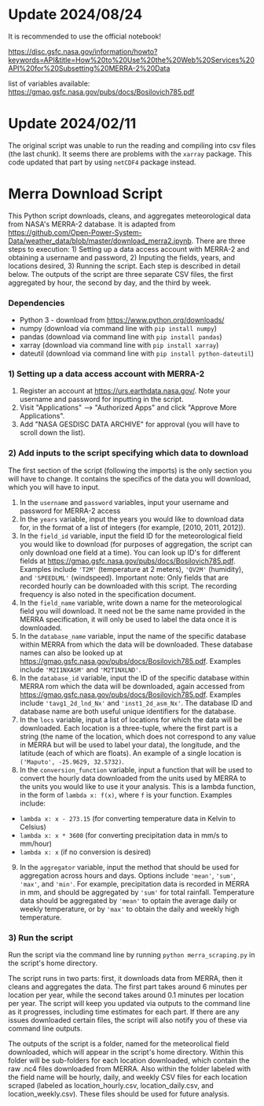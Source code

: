 # Update 2024/08/24

It is recommended to use the official notebook!

https://disc.gsfc.nasa.gov/information/howto?keywords=API&title=How%20to%20Use%20the%20Web%20Services%20API%20for%20Subsetting%20MERRA-2%20Data

list of variables available: https://gmao.gsfc.nasa.gov/pubs/docs/Bosilovich785.pdf

# Update 2024/02/11
The original script was unable to run the reading and compiling into csv files (the last chunk). It seems there are problems with the `xarray` package. This code updated that part by using `netCDF4` package instead.

# Merra Download Script
This Python script downloads, cleans, and aggregates meteorological data from NASA's MERRA-2 database. It is adapted from https://github.com/Open-Power-System-Data/weather_data/blob/master/download_merra2.ipynb. There are three steps to execution: 1) Setting up a data access account with MERRA-2 and obtaining a username and password, 2) Inputing the fields, years, and locations desired, 3) Running the script. Each step is described in detail below. The outputs of the script are three separate CSV files, the first aggregated by hour, the second by day, and the third by week.

### Dependencies
- Python 3 - download from https://www.python.org/downloads/
- numpy (download via command line with `pip install numpy`)
- pandas (download via command line with `pip install pandas`)
- xarray (download via command line with `pip install xarray`)
- dateutil (download via command line with `pip install python-dateutil`)

### 1) Setting up a data access account with MERRA-2
1. Register an account at https://urs.earthdata.nasa.gov/. Note your username and password for inputting in the script.
2. Visit "Applications" --> "Authorized Apps" and click "Approve More Applications". 
3. Add "NASA GESDISC DATA ARCHIVE" for approval (you will have to scroll down the list).

### 2) Add inputs to the script specifying which data to download
The first section of the script (following the imports) is the only section you will have to change. It contains the specifics of the data you will download, which you will have to input. 
1. In the `username` and `password` variables, input your username and password for MERRA-2 access
2. In the `years` variable, input the years you would like to download data for, in the format of a list of integers (for example, [2010, 2011, 2012]).
3. In the `field_id` variable, input the field ID for the meteorological field you would like to download (for purposes of aggregation, the script can only download one field at a time). You can look up ID's for different fields at https://gmao.gsfc.nasa.gov/pubs/docs/Bosilovich785.pdf. Examples include  `'T2M'` (temperature at 2 meters), `'QV2M'` (humidity), and `'SPEEDLML'` (windspeed). Important note: Only fields that are recorded hourly can be downloaded with this script. The recording frequency is also noted in the specification document.
4. In the `field_name` variable, write down a name for the meteorological field you will download. It need not be the same name provided in the MERRA specification, it will only be used to label the data once it is downloaded.
5. In the `database_name` variable, input the name of the specific database within MERRA from which the data will be downloaded. These database names can also be looked up at https://gmao.gsfc.nasa.gov/pubs/docs/Bosilovich785.pdf. Examples include `'M2I1NXASM'` and `'M2T1NXLND'`.
6. In the `database_id` variable, input the ID of the specific database within MERRA rom which the data will be downloaded, again accessed from https://gmao.gsfc.nasa.gov/pubs/docs/Bosilovich785.pdf. Examples include `'tavg1_2d_lnd_Nx'` and `'inst1_2d_asm_Nx'`. The database ID and database name are both useful unique identifiers for the database.
7. In the `locs` variable, input a list of locations for which the data will be downloaded. Each location is a three-tuple, where the first part is a string (the name of the location, which does not correspond to any value in MERRA but will be used to label your data), the longitude, and the latitude (each of which are floats). An example of a single location is `('Maputo', -25.9629, 32.5732)`. 
8. In the `conversion_function` variable, input a function that will be used to convert the hourly data downloaded from the units used by MERRA to the units you would like to use it your analysis. This is a lambda function, in the form of `lambda x: f(x)`, where `f` is your function. Examples include:
- `lambda x: x - 273.15` (for converting temperature data in Kelvin to Celsius)
- `lambda x: x * 3600` (for converting precipitation data in mm/s to mm/hour)
- `lambda x: x` (if no conversion is desired)
9. In the `aggregator` variable, input the method that should be used for aggregation across hours and days. Options include `'mean'`, `'sum'`, `'max'`, and `'min'`. For example, precipitation data is recorded in MERRA in mm, and should be aggregated by `'sum'` for total rainfall. Temperature data should be aggregated by `'mean'` to optain the average daily or weekly temperature, or by `'max'` to obtain the daily and weekly high temperature.

### 3) Run the script
Run the script via the command line by running `python merra_scraping.py` in the script's home directory. 

The script runs in two parts: first, it downloads data from MERRA, then it cleans and aggregates the data. The first part takes around 6 minutes per location per year, while the second takes around 0.1 minutes per location per year. The script will keep you updated via outputs to the command line as it progresses, including time estimates for each part. If there are any issues downloaded certain files, the script will also notify you of these via command line outputs.

The outputs of the script is a folder, named for the meteorolical field downloaded, which will appear in the script's home directory. Within this folder will be sub-folders for each location downloaded, which contain the raw .nc4 files downloaded from MERRA. Also within the folder labeled with the field name will be hourly, daily, and weekly CSV files for each location scraped (labeled as location_hourly.csv, location_daily.csv, and location_weekly.csv). These files should be used for future analysis.




